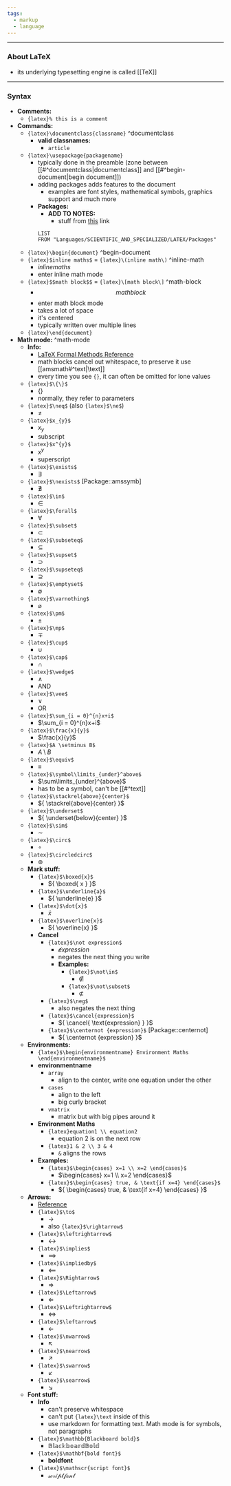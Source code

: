 ```yaml
---
tags:
  - markup
  - language
---
```

---

### About LaTeX

- its underlying typesetting engine is called [[TeX]]

---

### Syntax

- **Comments:**
	- `{latex}% this is a comment`
- **Commands:** 
	- `{latex}\documentclass{classname}` ^documentclass
		- **valid classnames:**
			- `article`
	- `{latex}\usepackage{packagename}`
		- typically done in the preamble (zone between [[#^documentclass|documentclass]] and [[#^begin-document|begin document]])
		- adding packages adds features to the document
			- examples are font styles, mathematical symbols, graphics support and much more
		- **Packages:**
			- **ADD TO NOTES:**
				- stuff from [this](https://www.physicsread.com/latex-real-number/) link
			```dataview
			LIST
			FROM "Languages/SCIENTIFIC_AND_SPECIALIZED/LATEX/Packages"
			```
	- `{latex}\begin{document}` ^begin-document
	- `{latex}$inline maths$` = `{latex}\(inline math\)` ^inline-math
		- $inline maths$
		- enter inline math mode
	- `{latex}$$math block$$` = `{latex}\[math block\]` ^math-block
		- $$math block$$
		- enter math block mode
		- takes a lot of space
		- it's centered
		- typically written over multiple lines
	- `{latex}\end{document}`
- **Math mode:** ^math-mode
	- **Info:**
		- [LaTeX Formal Methods Reference](https://www.cs.put.poznan.pl/ksiek/latexmath.html)
		- math blocks cancel out whitespace, to preserve it use [[amsmath#^text|\text]]
		- every time you see `{}`, it can often be omitted for lone values
	- `{latex}$\{\}$`
		- $\{\}$
		- normally, they refer to parameters
	- `{latex}$\neq$` (also `{latex}$\ne$`)
		- $\neq$
	- `{latex}$x_{y}$`
		- $x_{y}$
		- subscript
	- `{latex}$x^{y}$`
		- $x^{y}$
		- superscript
	- `{latex}$\exists$`
		- ${ \exists }$
	- `{latex}$\nexists$` [Package::amssymb]
		- ${ \nexists }$
	- `{latex}$\in$`
		- $\in$
	- `{latex}$\forall$`
		- $\forall$
	- `{latex}$\subset$`
		- $\subset$
	- `{latex}$\subseteq$`
		- $\subseteq$
	- `{latex}$\supset$`
		- ${ \supset }$
	- `{latex}$\supseteq$`
		- ${ \supseteq }$
	- `{latex}$\emptyset$`
		- ${ \emptyset }$
	- `{latex}$\varnothing$`
		- ${ \varnothing }$
	- `{latex}$\pm$`
		- ${ \pm }$
	- `{latex}$\mp$`
		- ${ \mp }$
	- `{latex}$\cup$`
		- $\cup$
	- `{latex}$\cap$`
		- $\cap$
	- `{latex}$\wedge$`
		- $\wedge$
		- AND
	- `{latex}$\vee$`
		- $\vee$
		- OR
	- `{latex}$\sum_{i = 0}^{n}x+i$`
		- $\sum_{i = 0}^{n}x+i$
	- `{latex}$\frac{x}{y}$`
		- $\frac{x}{y}$
	- `{latex}$A \setminus B$`
		- $A \setminus B$
	- `{latex}$\equiv$`
		- $\equiv$
	- `{latex}$\symbol\limits_{under}^above$`
		- $\sum\limits_{under}^{above}$
		- has to be a symbol, can't be [[#^text]]
	- `{latex}$\stackrel{above}{center}$`
		- ${ \stackrel{above}{center} }$
	- `{latex}$\underset$`
		- ${ \underset{below}{center} }$
	- `{latex}$\sim$`
		- $\sim$
	- `{latex}$\circ$`
		- ${ \circ }$
	- `{latex}$\circledcirc$` 
		- ${ \circledcirc }$
	- **Mark stuff:**
		- `{latex}$\boxed{x}$` 
			- ${ \boxed{ x } }$
		- `{latex}$\underline{a}$`
			- ${ \underline{e} }$
		- `{latex}$\dot{x}$`
			- ${ \dot{x} }$
		- `{latex}$\overline{x}$`
			- ${ \overline{x} }$
		- **Cancel**
			- `{latex}$\not expression$`
				- ${ \not expression }$
				- negates the next thing you write
				- **Examples:**
					- `{latex}$\not\in$`
						- $\not\in$
					- `{latex}$\not\subset$`
						- $\not\subset$
			- `{latex}$\neg$`
				- also negates the next thing
			- `{latex}$\cancel{expression}$`
				- ${ \cancel{ \text{expression} } }$
			- `{latex}$\centernot {expression}$` [Package::centernot]
				- ${ \centernot {expression} }$
	- **Environments:**
		- `{latex}$\begin{environmentname} Environment Maths \end{environmentname}$`
		- **environmentname**
			- `array`
				- align to the center, write one equation under the other
			- `cases`
				- align to the left
				- big curly bracket
			- `vmatrix`
				- matrix but with big pipes around it
		- **Environment Maths**
			- `{latex}equation1 \\ equation2`
				- equation 2 is on the next row
			- `{latex}1 & 2 \\ 3 & 4`
				- `&` aligns the rows
		- **Examples:**
			- `{latex}$\begin{cases} x=1 \\ x=2 \end{cases}$`
				- $\begin{cases} x=1 \\ x=2 \end{cases}$
			- `{latex}$\begin{cases} true, & \text{if x=4} \end{cases}$`
				- ${ \begin{cases} true, & \text{if x=4} \end{cases} }$
	- **Arrows:**
		- [Reference](https://garsia.math.yorku.ca/MPWP/LATEXmath/node9.html)
		- `{latex}$\to$`
			- ${ \to }$
			- also `{latex}$\rightarrow$`
		- `{latex}$\leftrightarrow$`
			- $\leftrightarrow$
		- `{latex}$\implies$`
			- ${ \implies }$
		- `{latex}$\impliedby$`
			- ${ \impliedby }$
		- `{latex}$\Rightarrow$`
			- $\Rightarrow$
		- `{latex}$\Leftarrow$`
			- $\Leftarrow$
		- `{latex}$\Leftrightarrow$`
			- $\Leftrightarrow$
		- `{latex}$\leftarrow$`
			- $\leftarrow$
		- `{latex}$\nwarrow$`
			- ${ \nwarrow }$
		- `{latex}$\nearrow$`
			- ${ \nearrow }$
		- `{latex}$\swarrow$`
			- ${ \swarrow }$
		- `{latex}$\searrow$`
			- ${ \searrow }$
	- **Font stuff:**
		- **Info**
			- can't preserve whitespace
			- can't put `{latex}\text` inside of this
			- use markdown for formatting text. Math mode is for symbols, not paragraphs
		- `{latex}$\mathbb{Blackboard bold}$`
			- $\mathbb{Blackboard Bold}$
		- `{latex}$\mathbf{bold font}$`
			- $\mathbf{bold font}$
		- `{latex}$\mathscr{script font}$`
			- $\mathscr{script font}$